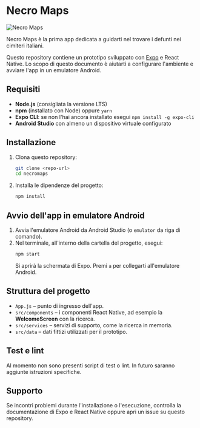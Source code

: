 # Necro Maps

![Necro Maps](https://github.com/phenixita/necromaps/assets/17789308/56409311-21a0-4844-aa1f-47526751093b)

Necro Maps è la prima app dedicata a guidarti nel trovare i defunti nei cimiteri italiani.

Questo repository contiene un prototipo sviluppato con [Expo](https://expo.dev/) e React Native.
Lo scopo di questo documento è aiutarti a configurare l'ambiente e avviare l'app in un emulatore Android.

## Requisiti

- **Node.js** (consigliata la versione LTS)
- **npm** (installato con Node) oppure `yarn`
- **Expo CLI**: se non l'hai ancora installato esegui `npm install -g expo-cli`
- **Android Studio** con almeno un dispositivo virtuale configurato

## Installazione

1. Clona questo repository:
   ```bash
   git clone <repo-url>
   cd necromaps
   ```
2. Installa le dipendenze del progetto:
   ```bash
   npm install
   ```

## Avvio dell'app in emulatore Android

1. Avvia l'emulatore Android da Android Studio (o `emulator` da riga di comando).
2. Nel terminale, all'interno della cartella del progetto, esegui:
   ```bash
   npm start
   ```
   Si aprirà la schermata di Expo. Premi `a` per collegarti all'emulatore Android.

## Struttura del progetto

- `App.js` – punto di ingresso dell'app.
- `src/components` – i componenti React Native, ad esempio la **WelcomeScreen** con la ricerca.
- `src/services` – servizi di supporto, come la ricerca in memoria.
- `src/data` – dati fittizi utilizzati per il prototipo.

## Test e lint

Al momento non sono presenti script di test o lint. In futuro saranno aggiunte istruzioni specifiche.

## Supporto

Se incontri problemi durante l'installazione o l'esecuzione, controlla la documentazione di Expo e React Native oppure apri un issue su questo repository.

